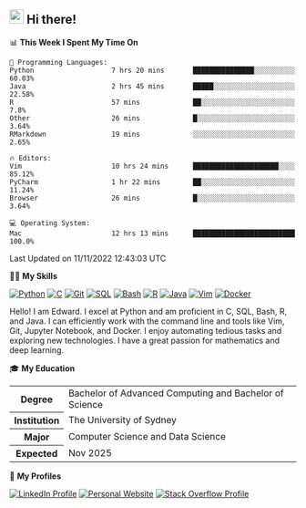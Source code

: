 ## <a href="#"><img src="https://media.giphy.com/media/hvRJCLFzcasrR4ia7z/giphy.gif" width="25px" height="25px"></a> Hi there!

<!--START_SECTION:waka-->
📊 **This Week I Spent My Time On** 

```text
💬 Programming Languages: 
Python                   7 hrs 20 mins       ███████████████░░░░░░░░░░   60.03% 
Java                     2 hrs 45 mins       █████░░░░░░░░░░░░░░░░░░░░   22.58% 
R                        57 mins             ██░░░░░░░░░░░░░░░░░░░░░░░   7.8% 
Other                    26 mins             █░░░░░░░░░░░░░░░░░░░░░░░░   3.64% 
RMarkdown                19 mins             ░░░░░░░░░░░░░░░░░░░░░░░░░   2.65%

🔥 Editors: 
Vim                      10 hrs 24 mins      █████████████████████░░░░   85.12% 
PyCharm                  1 hr 22 mins        ██░░░░░░░░░░░░░░░░░░░░░░░   11.24% 
Browser                  26 mins             █░░░░░░░░░░░░░░░░░░░░░░░░   3.64%

💻 Operating System: 
Mac                      12 hrs 13 mins      █████████████████████████   100.0%

```


 Last Updated on 11/11/2022 12:43:03 UTC
<!--END_SECTION:waka-->

💪🏻 **My Skills**

[![Python](https://img.shields.io/badge/-Python-yellow?style=flat-square&logo=Python)](#)
[![C     ](https://img.shields.io/badge/-C-blue?style=flat-square&logo=C)](#)
[![Git   ](https://img.shields.io/badge/-Git-grey?style=flat-square&logo=Git)](#)
[![SQL   ](https://img.shields.io/badge/-SQL-grey?style=flat-square&logo=SQLite)](#)
[![Bash  ](https://img.shields.io/badge/-Bash-grey?style=flat-square&logo=GNU-Bash)](#)
[![R     ](https://img.shields.io/badge/-R-grey?style=flat-square&logo=R)](#)
[![Java  ](https://img.shields.io/badge/-Java-grey?style=flat-square&logo=OpenJDK)](#)
[![Vim   ](https://img.shields.io/badge/-Vim-grey?style=flat-square&logo=Vim)](#)
[![Docker](https://img.shields.io/badge/-Docker-grey?style=flat-square&logo=Docker)](#)

Hello! I am Edward. I excel at Python and am proficient in C, SQL, Bash, R, and
Java. I can efficiently work with the command line and tools like Vim, Git,
Jupyter Notebook, and Docker. I enjoy automating tedious tasks and exploring new
technologies. I have a great passion for mathematics and deep learning.

🎓 **My Education**

<table>
<tr>
    <th>Degree</th>
    <td>Bachelor of Advanced Computing and Bachelor of Science</td>
</tr>
<tr>
    <th>Institution</th>
    <td>The University of Sydney</td>
</tr>
<tr>
    <th>Major</th>
    <td>Computer Science and Data Science</td>
</tr>
<tr>
    <th>Expected</th>
    <td>Nov 2025</td>
</tr>
</table>

🔗 **My Profiles**

[![LinkedIn Profile](https://img.shields.io/badge/-LinkedIn-blue?style=social&logo=LinkedIn)](https://www.linkedin.com/in/ziao-ji)
[![Personal Website](https://img.shields.io/badge/-Personal%20Website-blue?style=social&logo=Bootstrap)](https://jiziao.works)
[![Stack Overflow Profile](https://img.shields.io/badge/-Stack%20Overflow-blue?style=social&logo=StackOverflow)](https://stackoverflow.com/users/11658924/spearandshield)
